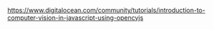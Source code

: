 https://www.digitalocean.com/community/tutorials/introduction-to-computer-vision-in-javascript-using-opencvjs
